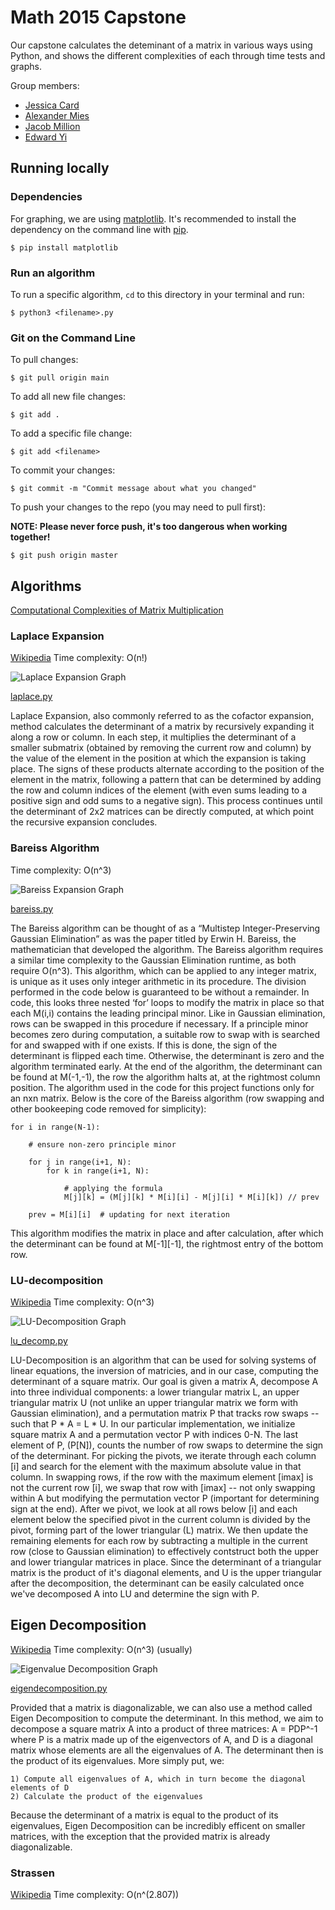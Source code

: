 # Math 2015 Capstone

Our capstone calculates the deteminant of a matrix in various ways using Python, and shows the different complexities of each through time tests and graphs.

Group members:
- [Jessica Card](https://github.com/jessicard)
- [Alexander Mies](https://github.com/AlexanderMies)
- [Jacob Million](https://github.com/JacobMMillion)
- [Edward Yi](https://github.com/Edward-D-Yi)


## Running locally
### Dependencies
For graphing, we are using [matplotlib](https://matplotlib.org/). It's recommended to install the dependency on the command line with [pip](https://pypi.org/project/pip/).
```
$ pip install matplotlib
```

### Run an algorithm
To run a specific algorithm, `cd` to this directory in your terminal and run:
```
$ python3 <filename>.py
```

### Git on the Command Line

To pull changes:
```
$ git pull origin main
```

To add all new file changes:
```
$ git add .
```

To add a specific file change:
```
$ git add <filename>
```

To commit your changes:
```
$ git commit -m "Commit message about what you changed"
```

To push your changes to the repo (you may need to pull first):

**NOTE: Please never force push, it's too dangerous when working together!**

```
$ git push origin master
```

## Algorithms
[Computational Complexities of Matrix Multiplication](https://en.wikipedia.org/wiki/Computational_complexity_of_matrix_multiplication)

### Laplace Expansion
[Wikipedia](https://en.wikipedia.org/wiki/Laplace_expansion)
Time complexity: O(n!)

![Laplace Expansion Graph](/images/laplace_2_electric_boogaloo.png)

[laplace.py](/laplace.py)

Laplace Expansion, also commonly referred to as the cofactor expansion, method calculates the determinant of a matrix by recursively expanding it along a row or column. In each step, it multiplies the determinant of a smaller submatrix (obtained by removing the current row and column) by the value of the element in the position at which the expansion is taking place. The signs of these products alternate according to the position of the element in the matrix, following a pattern that can be determined by adding the row and column indices of the element (with even sums leading to a positive sign and odd sums to a negative sign). This process continues until the determinant of 2x2 matrices can be directly computed, at which point the recursive expansion concludes.


### Bareiss Algorithm
Time complexity: O(n^3)

![Bareiss Expansion Graph](/images/bareiss_2_the_reckoning.png)

[bareiss.py](/bareiss.py)

The Bareiss algorithm can be thought of as a “Multistep Integer-Preserving Gaussian Elimination” as was the paper titled by Erwin H. Bareiss, the mathematician that developed the algorithm. The Bareiss algorithm requires a similar time complexity to the Gaussian Elimination runtime, as both require O(n^3). This algorithm, which can be applied to any integer matrix, is unique as it uses only integer arithmetic in its procedure. The division performed in the code below is guaranteed to be without a remainder. In code, this looks three nested ‘for’ loops to modify the matrix in place so that each M(i,i) contains the leading principal minor. Like in Gaussian elimination, rows can be swapped in this procedure if necessary. If a principle minor becomes zero during computation, a suitable row to swap with is searched for and swapped with if one exists. If this is done, the sign of the determinant is flipped each time. Otherwise, the determinant is zero and the algorithm terminated early. At the end of the algorithm, the determinant can be found at M(-1,-1), the row the algorithm halts at, at the rightmost column position. The algorithm used in the code for this project functions only for an nxn matrix. Below is the core of the Bareiss algorithm (row swapping and other bookeeping code removed for simplicity):

    for i in range(N-1):

        # ensure non-zero principle minor

        for j in range(i+1, N):
            for k in range(i+1, N):

                # applying the formula
                M[j][k] = (M[j][k] * M[i][i] - M[j][i] * M[i][k]) // prev

        prev = M[i][i]  # updating for next iteration

This algorithm modifies the matrix in place and after calculation, after which the determinant can be found at M[-1][-1], the rightmost entry of the bottom row.


### LU-decomposition
[Wikipedia](https://en.wikipedia.org/wiki/LU_decomposition)
Time complexity: O(n^3)

![LU-Decomposition Graph](/images/LU_Decomposition_Runtime.png)

[lu_decomp.py](/lu_decomp.py)

LU-Decomposition is an algorithm that can be used for solving systems of linear equations, the inversion of matricies, and in our case, computing the determinant of a square matrix. Our goal is given a matrix A, decompose A into three individual components: a lower triangular matrix L, an upper triangular matrix U (not unlike an upper triangular matrix we form with Gaussian elimination), and a permutation matrix P that tracks row swaps -- such that P * A = L * U. In our particular implementation, we initialize square matrix A and a permutation vector P with indices 0-N. The last element of P, (P[N]), counts the number of row swaps to determine the sign of the determinant. For picking the pivots, we iterate through each column [i] and search for the element with the maximum absolute value in that column. In swapping rows, if the row with the maximum element [imax] is not the current row [i], we swap that row with [imax] -- not only swapping within A but modifying the permutation vector P (important for determining sign at the end). After we pivot, we look at all rows below [i] and each element below the specified pivot in the current column is divided by the pivot, forming part of the lower triangular (L) matrix. We then update the remaining elements for each row by subtracting a multiple in the current row (close to Gaussian elimination) to effectively contstruct both the upper and lower triangular matrices in place. Since the determinant of a triangular matrix is the product of it's diagonal elements, and U is the upper triangular after the decomposition, the determinant can be easily calculated once we've decomposed A into LU and determine the sign with P.


## Eigen Decomposition
[Wikipedia](https://en.wikipedia.org/wiki/Eigendecomposition_of_a_matrix)
Time complexity: O(n^3) (usually)

![Eigenvalue Decomposition Graph](/images/eigendecomposition.png)

[eigendecomposition.py](/eigendecomposition.py)

Provided that a matrix is diagonalizable, we can also use a method called Eigen Decomposition to compute the determinant. In this method, we aim to decompose a square matrix A into a product of three matrices: A = PDP^-1 where P is a matrix made up of the eigenvectors of A, and D is a diagonal matrix whose elements are all the eigenvalues of A. The determinant then is the product of its eigenvalues. More simply put, we: 

    1) Compute all eigenvalues of A, which in turn become the diagonal elements of D
    2) Calculate the product of the eigenvalues

Because the determinant of a matrix is equal to the product of its eigenvalues, Eigen Decomposition can be incredibly efficent on smaller matrices, with the exception that the provided matrix is already diagonalizable.

### Strassen
[Wikipedia](https://en.wikipedia.org/wiki/Strassen_algorithm)
Time complexity: O(n^(2.807))


